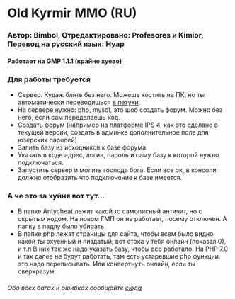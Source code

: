# Old Kyrmir MMO (RU)
 
### Автор: Bimbol, Отредактировано: Profesores и Kimior, Перевод на русский язык: Нуар


#### Работает на GMP 1.1.1 (крайне хуево)

### Для работы требуется
* Сервер. Кудаж блять без него. Можешь хостить на ПК, но ты автоматически переводишься [в петухи](https://i.imgur.com/nY9wBQO.png "да да, ты").
* На сервере нужно: php, mysql, это шоб создать форум. Можно без него, если сам переделаешь код.
* Создать форум (например на платформе IPS 4, как это сделано в текущей версии, создать в админке дополнительное поле для юзерских паролей)
* Залить базу из исходников к базе форума.
* Указать в коде адрес, логин, пароль и саму базу к которой нужно подключаться.
* Запустить сервер и молить господа бога. Если все ок, в консоли должно отобразить что подключение к базе имеется.

### А че это за хуйня вот тут...
* В папке Antycheat лежит какой то самописный античит, но с скрытым кодом. На новом ГМП он не работает, посему отключен. А папку в падлу было убирать
* В папке php лежат страницы для сайта, чтобы всем было видно какой ты охуенный и пиздатый, вот стока у тебя онлайн (показал 0), и т.п В них так же надо указать базу, чтобы все работало. На PHP 7.0 и так далее не будут работать, там есть устаревшие php функции, это надо переписывать. Или конвертнуть онлайн, если ты сверхразум.

###### Обо всех багах и ошибках сообщайте [сюда](https://natribu.org/ru/ "лол ты серьезно думаешь я это говно фиксить буду?")
